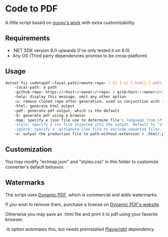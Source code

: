 # Code to PDF

A little script based on [ouuyu's work](https://github.com/ouuyu/code-to-pdf) with extra customizability.

## Requirements

- .NET SDK version 6.0 upwards (I've only tested it on 8.0)
- Any OS (Third party dependencies promise to be cross-platform)

## Usage

```bash
dotnet fsi codetopdf <local-path/remote-repo> [-h] [-u] [-html] [-pdf] [-b] [-map <path>] [-style <path>] [-ignore <path>] [-o <path-without-extension>]
    -local-path: a path
    -github-repo: https://<host>/<owner>/<repo> / git@<host>:<owner>/<repo>.git
    -help: display this message. omit any other option
    -u: remove cloned repo after generation. used in conjunction with <remote-repo>
    -html: generate html output
    -pdf: generate pdf output, which is the default
    -b: generate pdf using a browser
    -map: specify a json file use to determine file's language from its extension. default to "extmap.json"
    -style: specify a css file injected into the output. default to "styles.css"
    -ignore: specify a .gitignore-like file to exclude unwanted files. default to directory's .gitignore (if it has)
    -o: output the production file to path-without-extension + .html/.pdf
```

## Customization

You may modify "extmap.json" and "styles.css" in this folder to customize converter's default behavior.

## Watermarks

The script uses [Dynamic PDF](https://www.dynamicpdf.com/), which is commercial and adds watermarks.

If you wish to remove them, purchase a license on [Dynamic PDF's website](https://www.dynamicpdf.com/forums/displaythread.aspx?F=rasterizer-for-net-v1&T=addremove-water-mark).

Otherwise you may save an .html file and print it to pdf using your favorite browser.

-b option automates this, but needs preinstalled [Playwright](https://playwright.dev/docs/intro) dependency.
